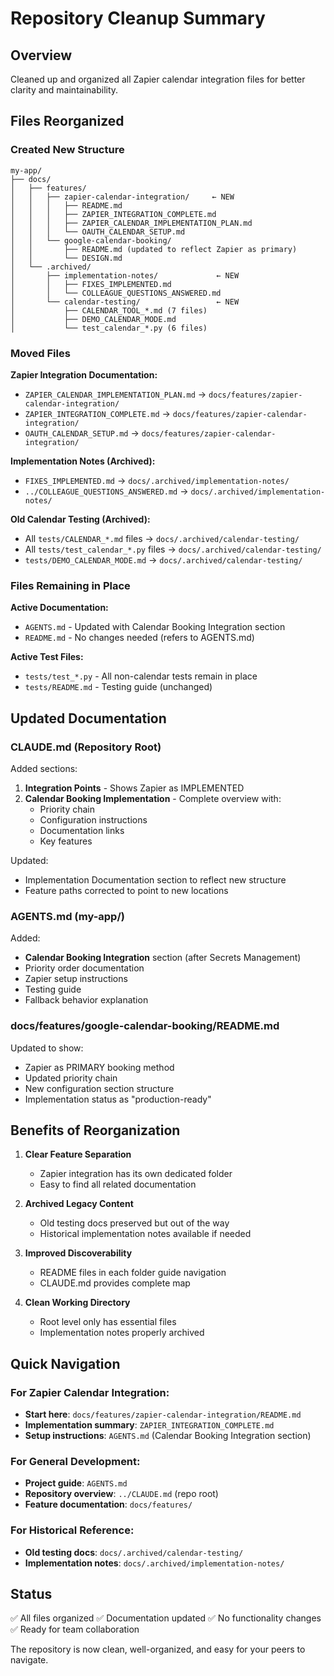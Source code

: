 # Repository Cleanup Summary

## Overview

Cleaned up and organized all Zapier calendar integration files for better clarity and maintainability.

## Files Reorganized

### Created New Structure

```
my-app/
├── docs/
│   ├── features/
│   │   ├── zapier-calendar-integration/     ← NEW
│   │   │   ├── README.md
│   │   │   ├── ZAPIER_INTEGRATION_COMPLETE.md
│   │   │   ├── ZAPIER_CALENDAR_IMPLEMENTATION_PLAN.md
│   │   │   └── OAUTH_CALENDAR_SETUP.md
│   │   └── google-calendar-booking/
│   │       ├── README.md (updated to reflect Zapier as primary)
│   │       └── DESIGN.md
│   └── .archived/
│       ├── implementation-notes/             ← NEW
│       │   ├── FIXES_IMPLEMENTED.md
│       │   └── COLLEAGUE_QUESTIONS_ANSWERED.md
│       └── calendar-testing/                 ← NEW
│           ├── CALENDAR_TOOL_*.md (7 files)
│           ├── DEMO_CALENDAR_MODE.md
│           └── test_calendar_*.py (6 files)
```

### Moved Files

**Zapier Integration Documentation:**
- `ZAPIER_CALENDAR_IMPLEMENTATION_PLAN.md` → `docs/features/zapier-calendar-integration/`
- `ZAPIER_INTEGRATION_COMPLETE.md` → `docs/features/zapier-calendar-integration/`
- `OAUTH_CALENDAR_SETUP.md` → `docs/features/zapier-calendar-integration/`

**Implementation Notes (Archived):**
- `FIXES_IMPLEMENTED.md` → `docs/.archived/implementation-notes/`
- `../COLLEAGUE_QUESTIONS_ANSWERED.md` → `docs/.archived/implementation-notes/`

**Old Calendar Testing (Archived):**
- All `tests/CALENDAR_*.md` files → `docs/.archived/calendar-testing/`
- All `tests/test_calendar_*.py` files → `docs/.archived/calendar-testing/`
- `tests/DEMO_CALENDAR_MODE.md` → `docs/.archived/calendar-testing/`

### Files Remaining in Place

**Active Documentation:**
- `AGENTS.md` - Updated with Calendar Booking Integration section
- `README.md` - No changes needed (refers to AGENTS.md)

**Active Test Files:**
- `tests/test_*.py` - All non-calendar tests remain in place
- `tests/README.md` - Testing guide (unchanged)

## Updated Documentation

### CLAUDE.md (Repository Root)

Added sections:
1. **Integration Points** - Shows Zapier as IMPLEMENTED
2. **Calendar Booking Implementation** - Complete overview with:
   - Priority chain
   - Configuration instructions
   - Documentation links
   - Key features

Updated:
- Implementation Documentation section to reflect new structure
- Feature paths corrected to point to new locations

### AGENTS.md (my-app/)

Added:
- **Calendar Booking Integration** section (after Secrets Management)
- Priority order documentation
- Zapier setup instructions
- Testing guide
- Fallback behavior explanation

### docs/features/google-calendar-booking/README.md

Updated to show:
- Zapier as PRIMARY booking method
- Updated priority chain
- New configuration section structure
- Implementation status as "production-ready"

## Benefits of Reorganization

1. **Clear Feature Separation**
   - Zapier integration has its own dedicated folder
   - Easy to find all related documentation

2. **Archived Legacy Content**
   - Old testing docs preserved but out of the way
   - Historical implementation notes available if needed

3. **Improved Discoverability**
   - README files in each folder guide navigation
   - CLAUDE.md provides complete map

4. **Clean Working Directory**
   - Root level only has essential files
   - Implementation notes properly archived

## Quick Navigation

### For Zapier Calendar Integration:
- **Start here**: `docs/features/zapier-calendar-integration/README.md`
- **Implementation summary**: `ZAPIER_INTEGRATION_COMPLETE.md`
- **Setup instructions**: `AGENTS.md` (Calendar Booking Integration section)

### For General Development:
- **Project guide**: `AGENTS.md`
- **Repository overview**: `../CLAUDE.md` (repo root)
- **Feature documentation**: `docs/features/`

### For Historical Reference:
- **Old testing docs**: `docs/.archived/calendar-testing/`
- **Implementation notes**: `docs/.archived/implementation-notes/`

## Status

✅ All files organized
✅ Documentation updated
✅ No functionality changes
✅ Ready for team collaboration

The repository is now clean, well-organized, and easy for your peers to navigate.